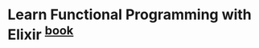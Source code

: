 # Learn Functional Programming with Elixir <sup>[book]</sup>


  [book]: https://pragprog.com/book/cdc-elixir/learn-functional-programming-with-elixir
